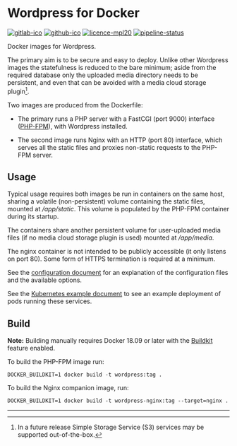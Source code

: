 Wordpress for Docker
====================

[![gitlab-ico]][gitlab-link]
[![github-ico]][github-link]
[![licence-mpl20]](/COPYING)
[![pipeline-status]][pipeline-report]

Docker images for Wordpress.

The primary aim is to be secure and easy to deploy.  Unlike other Wordpress 
images the statefulness is reduced to the bare minimum; aside from the 
required database only the uploaded media directory needs to be persistent, 
and even that can be avoided with a media cloud storage plugin[^1].

Two images are produced from the Dockerfile:

-   The primary runs a PHP server with a FastCGI (port 9000) interface 
    ([PHP-FPM][]), with Wordpress installed.

-   The second image runs Nginx with an HTTP (port 80) interface, which 
    serves all the static files and proxies non-static requests to the 
    PHP-FPM server.


[php-fpm]: https://php-fpm.org/


Usage
-----

Typical usage requires both images be run in containers on the same host, 
sharing a volatile (non-persistent) volume containing the static files, 
mounted at */app/static*. This volume is populated by the PHP-FPM container 
during its startup.

The containers share another persistent volume for user-uploaded media files 
(if no media cloud storage plugin is used) mounted at */app/media*.

The nginx container is not intended to be publicly accessible (it only 
listens on port 80).  Some form of HTTPS termination is required at 
a minimum.

See the [configuration document](/doc/configuration.md) for an explanation 
of the configuration files and the available options.

See the [Kubernetes example document](/doc/k8s-example.md) to see an example 
deployment of pods running these services.


Build
-----

**Note:** Building manually requires Docker 18.09 or later with the 
[Buildkit][] feature enabled.

To build the PHP-FPM image run:

```shell
DOCKER_BUILDKIT=1 docker build -t wordpress:tag .
```

To build the Nginx companion image, run:

```shell
DOCKER_BUILDKIT=1 docker build -t wordpress-nginx:tag --target=nginx .
```


---

[^1]: In a future release Simple Storage Service (S3) services may be 
  supported out-of-the-box.

[buildkit]:
  https://docs.docker.com/develop/develop-images/build_enhancements/
  "Build Enhancements for Docker"

[gitlab-ico]:
  https://img.shields.io/badge/GitLab-code.kodo.org.uk-blue.svg?logo=gitlab
  "GitLab"

[gitlab-link]:
  https://code.kodo.org.uk/singing-chimes.co.uk/wordpress
  "Go to the project at code.kodo.org.uk"

[github-ico]:
  https://img.shields.io/badge/GitHub-domsekotill/docker--wordpress-blue.svg?logo=github
  "GitHub"

[github-link]:
  https://github.com/domsekotill/docker-wordpress
  "Go to the project at github.com"

[licence-mpl20]:
  https://img.shields.io/badge/License-MPL--2.0-blue.svg
  "Licence: Mozilla Public License 2.0"

[pipeline-status]:
  https://code.kodo.org.uk/singing-chimes.co.uk/wordpress/badges/master/pipeline.svg

[pipeline-report]:
  https://code.kodo.org.uk/singing-chimes.co.uk/wordpress/pipelines?ref=master
  "Pipelines"
